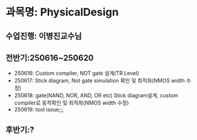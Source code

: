 # 과목명: PhysicalDesign
## 수업진행: 이병진교수님
## 전반기:250616~250620
* 250616: Custom compiler, NOT gate 설계(TR Level)
* 250617: Stick diagram, Not gate simulation 확인 및 최적화(NMOS width 수정)
* 250618: gate(NAND, NOR, AND, OR etc) Stick diagram설계, custom compiler로 동작확인 및 최적화(NMOS width 수정)
* 250619: tool issue;;;
## 후반기:?
